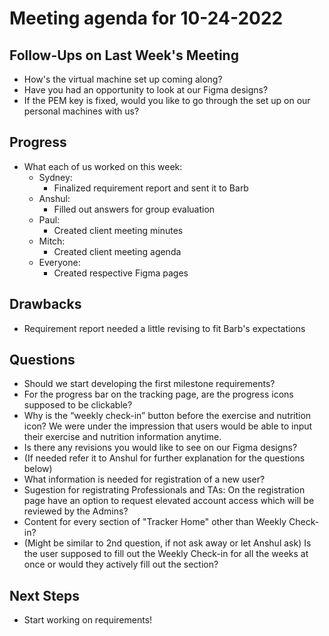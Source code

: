 # Meeting agenda for 10-24-2022

## Follow-Ups on Last Week's Meeting
- How's the virtual machine set up coming along?
- Have you had an opportunity to look at our Figma designs? 
- If the PEM key is fixed, would you like to go through the set up on our personal machines with us?

## Progress
- What each of us worked on this week:
    - Sydney: 
	    - Finalized requirement report and sent it to Barb
    - Anshul: 
	    - Filled out answers for group evaluation
    - Paul: 
	    - Created client meeting minutes
    - Mitch: 
	    - Created client meeting agenda
    - Everyone: 
	    - Created respective Figma pages

## Drawbacks
- Requirement report needed a little revising to fit Barb's expectations

## Questions
- Should we start developing the first milestone requirements?
- For the progress bar on the tracking page, are the progress icons supposed to be clickable?
- Why is the “weekly check-in” button before the exercise and nutrition icon? We were under the impression that users would be able to input their exercise and nutrition information anytime.
- Is there any revisions you would like to see on our Figma designs?
- (If needed refer it to Anshul for further explanation for the questions below)
- What information is needed for registration of a new user?
- Sugestion for registrating Professionals and TAs: On the registration page have an option to request elevated account access which will be reviewed by the Admins?
- Content for every section of "Tracker Home" other than Weekly Check-in?
- (Might be similar to 2nd question, if not ask away or let Anshul ask) Is the user supposed to fill out the Weekly Check-in for all the weeks at once or would they actively fill out the section?

## Next Steps
- Start working on requirements!
